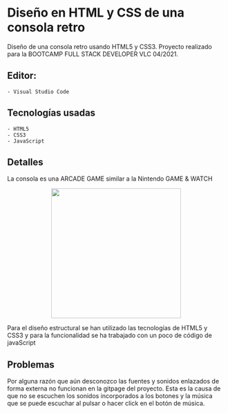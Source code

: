 # Diseño en HTML y CSS de una consola retro

Diseño de una consola retro usando HTML5 y CSS3.
Proyecto realizado para la BOOTCAMP FULL STACK DEVELOPER VLC 04/2021.

## Editor:
    - Visual Studio Code


## Tecnologías usadas
    - HTML5
    - CSS3
    - JavaScript


## Detalles

La consola es una ARCADE GAME similar a la Nintendo GAME & WATCH
<p align="center">
  <img width="auto" height="300" src="https://static.xuroa.com/image/e5dcd6c9/b9f6/4c2c/9b1e/260cfbf2dfeb.jpeg:_square:m">
</p>


Para el diseño estructural se han utilizado las tecnologías de HTML5 y CSS3 y para la funcionalidad se ha trabajado con un poco de código de javaScript


## Problemas

Por alguna razón que aún desconozco las fuentes y sonidos enlazados de forma externa no funcionan en la gitpage del proyecto.
Esta es la causa de que no se escuchen los sonidos incorporados a los botones y la música que se puede escuchar al pulsar o hacer click en el botón de música. 

